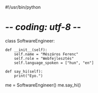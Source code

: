 #!/usr/bin/python
# -*- coding: utf-8 -*-


class SoftwareEngineer:

    def __init__(self):
        self.name = "Mészáros Ferenc"
        self.role = "Webfejlesztés"
        self.language_spoken = ["hun", "en"]

    def say_hi(self):
        print("Eyo.")


me = SoftwareEngineer()
me.say_hi()
